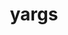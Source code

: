 ---
blog: http://yargs.js.org/blog.html
codehost: https://github.com/yargs/yargs
logohandle: js_yargs
sort: yargs
title: yargs
website: https://yargs.js.org/
---